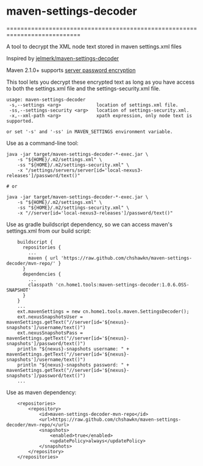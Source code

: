 # maven-settings-decoder
===========================================================================

A tool to decrypt the XML node text stored in maven settings.xml files

Inspired by [jelmerk/maven-settings-decoder](https://github.com/jelmerk/maven-settings-decoder)

Maven 2.1.0+  supports [server password encryption](http://maven.apache.org/guides/mini/guide-encryption.html)

This tool lets you decrypt these encrypted text as long as you have access to both the settings.xml file and the 
settings-security.xml file.

    usage: maven-settings-decoder
     -s,--settings <arg>             location of settings.xml file.
     -ss,--settings-security <arg>   location of settings-security.xml.
     -x,--xml-path <arg>             xpath expression, only node text is supported.

    or set '-s' and '-ss' in MAVEN_SETTINGS environment variable.

Use as a command-line tool:

    java -jar target/maven-settings-decoder-*-exec.jar \
        -s "${HOME}/.m2/settings.xml" \
        -ss "${HOME}/.m2/settings-security.xml" \
        -x "/settings/servers/server[id='local-nexus3-releases']/password/text()"
    
    # or
    
    java -jar target/maven-settings-decoder-*-exec.jar \
        -s "${HOME}/.m2/settings.xml" \
        -ss "${HOME}/.m2/settings-security.xml" \
        -x "//server[id='local-nexus3-releases']/password/text()"

Use as gradle buildscript dependency, so we can access maven's settings.xml from our build script:

        buildscript {
          repositories {
            ...
            maven { url 'https://raw.github.com/chshawkn/maven-settings-decoder/mvn-repo/' }
          }
          dependencies {
            ...
            classpath 'cn.home1.tools:maven-settings-decoder:1.0.6.OSS-SNAPSHOT'
          }
        }
        ...
        ext.mavenSettings = new cn.home1.tools.maven.SettingsDecoder();
        ext.nexusSnapshotsUser = mavenSettings.getText("//server[id='${nexus}-snapshots']/username/text()")
        ext.nexusSnapshotsPass = mavenSettings.getText("//server[id='${nexus}-snapshots']/password/text()")
        println "${nexus}-snapshots username: " + mavenSettings.getText("//server[id='${nexus}-snapshots']/username/text()")
        println "${nexus}-snapshots password: " + mavenSettings.getText("//server[id='${nexus}-snapshots']/password/text()")
        ...
        

Use as maven dependency:

        <repositories>
            <repository>
                <id>maven-settings-decoder-mvn-repo</id>
                <url>https://raw.github.com/chshawkn/maven-settings-decoder/mvn-repo/</url>
                <snapshots>
                    <enabled>true</enabled>
                    <updatePolicy>always</updatePolicy>
                </snapshots>
            </repository>
        </repositories>
